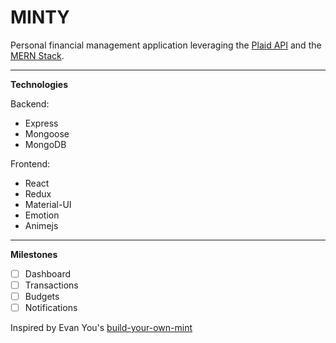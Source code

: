 # MINTY

Personal financial management application leveraging the [Plaid API](https://plaid.com/) and the [MERN Stack](https://github.com/Hashnode/mern-starter).

---
**Technologies**

Backend:
 - Express
 - Mongoose
 - MongoDB

Frontend:
 - React
 - Redux
 - Material-UI
 - Emotion
 - Animejs

---

**Milestones**
- [ ] Dashboard
- [ ] Transactions
- [ ] Budgets
- [ ] Notifications

Inspired by Evan You's [build-your-own-mint](https://github.com/yyx990803/build-your-own-mint)


